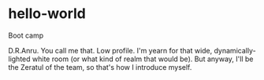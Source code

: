 # hello-world
Boot camp

D.R.Anru. You call me that. Low profile. I'm yearn for that wide, dynamically-lighted white room (or what kind of realm that would be).
But anyway, I'll be the Zeratul of the team, so that's how I introduce myself.

